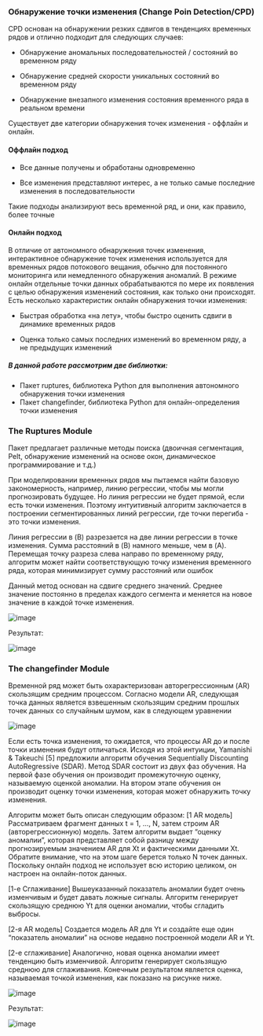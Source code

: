 ### Обнаружение точки изменения (Change Poin Detection/CPD) 

CPD основан на обнаружении резких сдвигов в тенденциях временных рядов и отлично подходит для следующих случаев: 

- Обнаружение аномальных последовательностей / состояний во временном ряду 

- Обнаружение средней скорости уникальных состояний во временном ряду 

- Обнаружение внезапного изменения состояния временного ряда в реальном времени 

Существует две категории обнаружения точек изменения - оффлайн и онлайн. 

#### Оффлайн подход 

- Все данные получены и обработаны одновременно 

- Все изменения представляют интерес, а не только самые последние изменения в последовательности 

Такие подходы анализируют весь временной ряд, и они, как правило, более точные 

#### Онлайн подход 

В отличие от автономного обнаружения точек изменения, интерактивное обнаружение точек изменения используется для временных рядов потокового вещания, обычно для постоянного мониторинга или немедленного обнаружения аномалий. В режиме онлайн отдельные точки данных обрабатываются по мере их появления с целью обнаружения изменений состояния, как только они происходят. Есть несколько характеристик онлайн обнаружения точки изменения: 

- Быстрая обработка «на лету», чтобы быстро оценить сдвиги в динамике временных рядов 

- Оценка только самых последних изменений во временном ряду, а не предыдущих изменений 

##### В данной работе рассмотрим две библиотки:

- Пакет ruptures, библиотека Python для выполнения автономного обнаружения точки изменения
- Пакет changefinder, библиотека Python для онлайн-определения точки изменения

### The Ruptures Module 

Пакет предлагает различные методы поиска (двоичная сегментация, Pelt, обнаружение изменений на основе окон, динамическое программирование и т.д.)

При моделировании временных рядов мы пытаемся найти базовую закономерность, например, линию регрессии, чтобы мы могли прогнозировать будущее. Но линия регрессии не будет прямой, если есть точки изменения. Поэтому интуитивный алгоритм заключается в построении сегментированных линий регрессии, где точки перегиба - это точки изменения. 

Линия регрессии в (B) разрезается на две линии регрессии в точке изменения. Сумма расстояний в (B) намного меньше, чем в (A). Перемещая точку разреза слева направо по временному ряду, алгоритм может найти соответствующую точку изменения временного ряда, которая минимизирует сумму расстояний или ошибок 

Данный метод основан на сдвиге среднего значений. Среднее значение постоянно в пределах каждого сегмента и меняется на новое значение в каждой точке изменения.

![image](https://user-images.githubusercontent.com/113238801/203793700-a1466bca-ccfc-48b3-b089-01e1a35acc84.png)

Результат:

![image](https://user-images.githubusercontent.com/113238801/203793939-138b23ca-e450-4a76-8e1a-c7afa0d9827e.png)

### The changefinder Module

Временной ряд может быть охарактеризован авторегрессионным (AR) скользящим средним процессом. Согласно модели AR, следующая точка данных является взвешенным скользящим средним прошлых точек данных со случайным шумом, как в следующем уравнении

![image](https://user-images.githubusercontent.com/113238801/203794662-b203df58-8461-4988-b6ac-16fa6018a6ee.png)

Если есть точка изменения, то ожидается, что процессы AR до и после точки изменения будут отличаться. Исходя из этой интуиции, Yamanishi & Takeuchi [5] предложили алгоритм обучения Sequentially Discounting AutoRegressive (SDAR). Метод SDAR состоит из двух фаз обучения. На первой фазе обучения он производит промежуточную оценку, называемую оценкой аномалии. На втором этапе обучения он производит оценку точки изменения, которая может обнаружить точку изменения.

Алгоритм может быть описан следующим образом:
[1 AR модель] Рассматриваем фрагмент данных t = 1, ..., N, затем строим AR (авторегрессионную) модель. Затем алгоритм выдает “оценку аномалии”, которая представляет собой разницу между прогнозируемым значением AR для Xt и фактическими данными Xt. Обратите внимание, что на этом шаге берется только N точек данных. Поскольку онлайн подход не использует всю историю целиком, он настроен на онлайн-поток данных. 

[1-е Сглаживание] Вышеуказанный показатель аномалии будет очень изменчивым и будет давать ложные сигналы. Алгоритм генерирует скользящую среднюю Yt для оценки аномалии, чтобы сгладить выбросы. 

[2-я AR модель] Создается модель AR для Yt и создайте еще один “показатель аномалии” на основе недавно построенной модели AR и Yt. 

[2-е сглаживание] Аналогично, новая оценка аномалии имеет тенденцию быть изменчивой. Алгоритм генерирует скользящую среднюю для сглаживания. Конечным результатом является оценка, называемая точкой изменения, как показано на рисунке ниже. 

![image](https://user-images.githubusercontent.com/113238801/203795991-b6136b44-8a7c-4dd8-b095-746c1115b296.png)

Результат:

![image](https://user-images.githubusercontent.com/113238801/203796054-eeb64dde-6755-4444-8e51-43fff7a1f04f.png)



